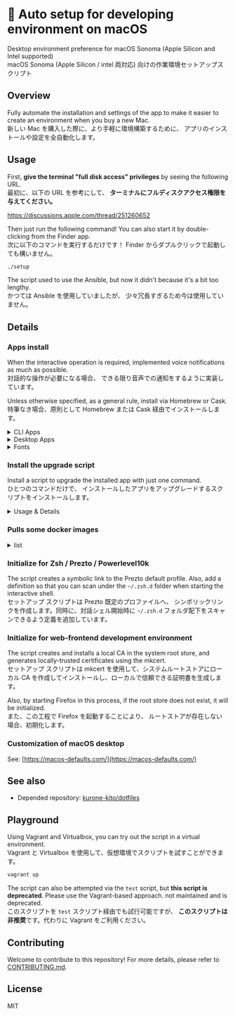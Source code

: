 # 🍎 Auto setup for developing environment on macOS

Desktop environment preference for macOS Sonoma
(Apple Silicon and Intel supported)  
macOS Sonoma (Apple Silicon / intel 両対応)
向けの作業環境セットアップスクリプト

## Overview

Fully automate the installation and settings of the app to make it easier
to create an environment when you buy a new Mac.  
新しい Mac を購入した際に、より手軽に環境構築するために、
アプリのインストールや設定を全自動化します。

## Usage

First, **give the terminal "full disk access" privileges** by seeing the
following URL.  
最初に、以下の URL を参考にして、
**ターミナルにフルディスクアクセス権限を与えてください。**

<https://discussions.apple.com/thread/251260652>

Then just run the following command! You can also start it by
double-clicking from the Finder app.  
次に以下のコマンドを実行するだけです！
Finder からダブルクリックで起動しても構いません。

```sh
./setup
```

The script used to use the Ansible, but now it didn't because it's a bit
too lengthy.  
かつては Ansible を使用していましたが、
少々冗長すぎるため今は使用していません。

## Details

### Apps install

When the interactive operation is required, implemented voice notifications
as much as possible.  
対話的な操作が必要になる場合、
できる限り音声での通知をするように実装しています。

Unless otherwise specified, as a general rule, install via Homebrew or Cask.  
特筆なき場合、原則として Homebrew または Cask 経由でインストールします。

<details><summary>CLI Apps</summary>

|  note   | description                                                                         |
| :-----: | :---------------------------------------------------------------------------------- |
| **`!`** | **DEPENDENCIES**: Removing this app may cause this setup to stop working correctly. |
|  `-A`   | without Apple Silicon Processor                                                     |

#### Benchmark

- [cloc](https://github.com/AlDanial/cloc)
- [fastfetch](https://github.com/fastfetch-cli/fastfetch)

#### Configuration tools

- [chezmoi](https://www.chezmoi.io/)

#### Convert tools for Media binary

- [AtomicParsley](http://atomicparsley.sourceforge.net/)
- [FFmpeg](https://www.ffmpeg.org/)
- [ImageMagick](https://imagemagick.org/index.php)
- [libvips](https://libvips.github.io/libvips/)

#### Convert tools for Texts

- [groff](https://www.gnu.org/software/groff/)
- [jq](https://stedolan.github.io/jq/)
- [nkf](https://osdn.net/projects/nkf/)

#### Database

- [MySQL](https://www.mysql.com/)
- [SQLite](https://www.sqlite.org/)

#### Development

- [ANTLR](https://www.antlr.org/)
- [asdf](http://asdf-vm.com/)
  - plugin: [asdf-dotnet](https://github.com/hensou/asdf-dotnet)
    - [.NET](https://dotnet.microsoft.com/) (via asdf-dotnet)
      - v6.0
      - v8.0
  - plugin: [asdf-nodejs](https://github.com/asdf-vm/asdf-nodejs) (via asdf)
    - [Node.js](https://nodejs.org/) (via asdf-nodejs)
      - v20 LTS Iron
      - v22 LTS Jod
      - v23
  - plugin: [asdf-python](https://github.com/danhper/asdf-python) (via asdf)
- [CMake](https://cmake.org)
- **`!`** Command Line Tools for Xcode (via xcode-select CLI)
- **`!`** [gawk: GNU awk utility](https://www.gnu.org/software/gawk/)
- **`!`** [GCC: the GNU Compiler Collection](https://gcc.gnu.org)
- [Microsoft .NET SDK](https://dotnet.microsoft.com/)
- [lv2: LADSPA v2](https://lv2plug.in/)
- `(-A)` [Mono](https://www.mono-project.com/)
- [Python](https://www.python.org)
  - v2
  - v3
- **`!`** [Rust](https://www.rust-lang.org/)
- [shellcheck](https://www.shellcheck.net)
- [vrc-get](https://vrc-get.anatawa12.com/)

#### Documentation

- [mdp](https://github.com/visit1985/mdp)
- [pandoc](https://pandoc.org/)
- [wkhtmltopdf](https://wkhtmltopdf.org/)

#### Files management

- [bat](https://github.com/sharkdp/bat)
- [broot](https://dystroy.org/broot/)
- [fzf](https://github.com/junegunn/fzf)
- [myside](https://github.com/mosen/mysides)
- [p7zip](https://sourceforge.net/projects/p7zip/)
- [rename](http://plasmasturm.org/code/rename/)
- [rsync](https://rsync.samba.org/)

#### Packages manager

- [Homebrew](https://brew.sh/) (directly install)
- **`!`** [mas-cli](https://github.com/mas-cli/mas)
- [SteamCMD](https://developer.valvesoftware.com/wiki/SteamCMD)
- [Whalebrew](https://github.com/whalebrew/whalebrew)

#### Runtime

- [AdoptOpenJDK](https://adoptopenjdk.net/)
- [Apple Rosetta 2](https://support.apple.com/HT211861)
  via Apple Software Update

#### Testing

- [Microsoft PICT](https://jaccz.github.io/pairwise/)
- [mkcert](https://mkcert.dev/)
- [Mozilla Network Security Services](https://developer.mozilla.org/en/docs/Mozilla/Projects/NSS)
- [ngrok](https://ngrok.com/)

#### Version control system

- [Apache Subversion](https://subversion.apache.org/)
- [Gist](http://defunkt.io/gist/)
- **`!`** [Git](https://git-scm.com/)
  - **`!`** [Git Large File Storage](https://git-lfs.github.com/)
  - [git-delta: A viewer for git and diff output](https://github.com/dandavison/delta)
  - [git-vrc](https://github.com/anatawa12/git-vrc) (via cargo)
- [GitHub CLI](https://cli.github.com/)

#### Remote

- [awscli](https://aws.amazon.com/cli/)
- [aws-nuke](https://github.com/rebuy-de/aws-nuke)
- [AWS SAM CLI](https://aws.amazon.com/serverless/sam/)
- **`!`** [curl](https://curl.se)
- **`!`** [GNU wget](https://www.gnu.org/software/wget/)
- [minicom](https://salsa.debian.org/minicom-team/minicom)
- [Mosh](https://mosh.org)
- [nmap](https://nmap.org/)
- [OpenVPN](https://openvpn.net/)
- [inetutils: GNU network utilities](https://www.gnu.org/software/inetutils/)
- [Tor](https://www.torproject.org/)

#### Shell

- [bats-core](https://bats-core.readthedocs.io/)
- [lporg](https://github.com/blacktop/lporg)
- [Microsoft PowerShell](https://microsoft.com/PowerShell)
- [Prezto](https://github.com/sorin-ionescu/prezto) (via Git)
  - [Powerlevel10k](https://github.com/romkatv/powerlevel10k) (via Prezto)
- [The Fuck](https://github.com/nvbn/thefuck)
- [tmux](https://github.com/tmux/tmux)
- **`!`** [zsh-completions](https://github.com/zsh-users/zsh-completions)

#### Signature

- **`!`** [GnuPG: The GNU Privacy Guard](https://gnupg.org/)
- **`!`** [PINEntry for Mac](https://github.com/GPGTools/pinentry)
- **`!`** [Unbound](https://www.nlnetlabs.nl/projects/unbound/)

#### System

- **`!`** [Coreutils: GNU Core Utilities](https://www.gnu.org/software/coreutils/coreutils.html)
- [gotop](https://github.com/xxxserxxx/gotop)
- [htop](https://htop.dev)
- [Mackup](https://github.com/lra/mackup)
- **`!`** [Proctools: pgrep, pkill and pfind for Darwin](http://proctools.sourceforge.net/)

#### Text Browsing

- [cheat](https://github.com/cheat/cheat)
- [links](http://links.twibright.com/)
- [tldr pages](https://tldr.sh)

#### Text editors

- [GNU Nano](https://www.nano-editor.org)
- [Neovim](https://neovim.io/)
- [Vim](https://www.vim.org/)

#### Virtualizations

- [act](https://github.com/nektos/act)
- [Parallels Virtualization SDK](https://www.parallels.com/products/desktop/download/)
- [Vagrant](https://www.vagrantup.com/)
  - plugins (via Vagrant)
    - `(-A)` [vagrant-disksize](https://github.com/sprotheroe/vagrant-disksize)
    - [Vagrant Parallels Provider](https://parallels.github.io/vagrant-parallels/)
    - [Vagrant Reload Provisioner](https://github.com/aidanns/vagrant-reload)
    - `(-A)` [vagrant-vbguest](https://github.com/dotless-de/vagrant-vbguest)

#### Others

- [gti](https://r-wos.org/hacks/gti)
- [Nyancat CLI](http://nyancat.dakko.us/)
- [sl](https://github.com/mtoyoda/sl)

</details>

<details><summary>Desktop Apps</summary>

Apps that exist in the Mac App Store are temporarily not installed by this
script. It's because the installation is unstable and very slow.  
Mac App Store からインストール可能なアプリは、
このスクリプトでは暫定的にインストールしないようにしています。
インストールが不安定かつ非常に低速となるためです。

|  note   | description                                                                         |
| :-----: | :---------------------------------------------------------------------------------- |
| **`!`** | **DEPENDENCIES**: Removing this app may cause this setup to stop working correctly. |
|  `-A`   | without Apple Silicon Processor                                                     |

#### 3D Modeling

- [Blender](https://www.blender.org/)
- [FreeCAD](https://www.freecadweb.org/)
- [Ultimaker Cura](https://ultimaker.com/software/ultimaker-cura)

#### Audios, Videos, and Broadcasting

- [Aegisub](https://aegisub.org/)
- [Amazon Prime Video](https://www.primevideo.com/) (via Mac App Store)
- [Apple GarageBand](https://www.apple.com/mac/garageband/)
  (via Mac App Store)
- [Apple iMovie](https://www.apple.com/imovie/) (via Mac App Store)
- [Apple Logic Pro](https://www.apple.com/logic-pro/)
  (via Mac App Store)
- [iZotope Product Portal](https://www.izotope.com/)
- [OBS Studio](https://obsproject.com/)
- [Restream Chat](https://restream.io/chat/)
- [Rogue Amoeba Audio Hijack](https://rogueamoeba.com/audiohijack/)
- [Rogue Amoeba Loopback](https://rogueamoeba.com/loopback/)
- [Voicepeak](https://www.ah-soft.com/voice/)

#### Authentication

- `(-A)` [Keybase](https://keybase.io/)

#### Benchmark

- [Blackmagic Disk Speed Test](https://apps.apple.com/app/blackmagic-disk-speed-test/id425264550)
  (via Mac App Store)
- [Sensei](https://cindori.com/sensei)
- [MAXON Cinebench](https://www.maxon.net/ja/cinebench) (via Mac App Store)

#### Cloud storages

- [Adobe Creative Cloud](https://www.adobe.com/creativecloud.html)
- [Microsoft OneDrive](https://www.microsoft.com/microsoft-365/onedrive)
- [OmniPresence](https://www.omnigroup.com/more)

#### Development

- [ALCOM](https://vrc-get.anatawa12.com/alcom/)
- [Android Studio](https://developer.android.com/studio)
- [Apple Developer](https://apps.apple.com/us/app/apple-developer/id640199958)
  (via Mac App Store)
- **`!`** [Apple Xcode](https://developer.apple.com/xcode/) (via Mac App Store)
- [Apple TestFlight](https://testflight.apple.com/) (via Mac App Store)
- [Figma](https://www.figma.com/downloads/)
- [React Native Debugger](https://github.com/jhen0409/react-native-debugger)
- [Unity Hub](https://unity3d.com/)
  - Unity version 2019.4.31f1 (via Unity Hub)
  - Unity version 2022.3.6f1 (via Unity Hub)
  - with the common modules
    - Module: Android Build Support
    - Module: Windows Build Support (Mono)
    - Module: Documentation
    - Module: Language Pack (Japanese)

#### Devices

- [scrcpy](https://github.com/Genymobile/scrcpy)
- [Canon Satera MF Printer driver](https://cweb.canon.jp/satera/mfp/)
- `(-A)` [Haptic Touch Bar](https://www.haptictouchbar.com)
  (Troublesome to determine whether or not the TouchBar is present)
- [Karabiner-Elements](https://karabiner-elements.pqrs.org)
- [logicool G Hub](https://gaming.logicool.co.jp/innovation/g-hub.html)
- [X-Mirage](https://www.x-mirage.jp/)

#### Documents and Office apps

- [Amazon Kindle](https://www.amazon.com/kindle) (via Mac App Store)
- [ChatGPT](https://chatgpt.com/)
- [Claude Desktop](https://claude.ai/)
- [Manta](https://getmanta.app/) (via Mac App Store)
- [Apple Keynote](https://www.apple.com/keynote/) (via Mac App Store)
- [Apple Numbers](https://www.apple.com/numbers/) (via Mac App Store)
- [Apple Pages](https://www.apple.com/pages/) (via Mac App Store)
- [Microsoft Excel](https://www.microsoft.com/microsoft-365/excel)
  (via Mac App Store)
- [Microsoft OneNote](https://www.microsoft.com/microsoft-365/onenote)
  (via Mac App Store)
- [Microsoft PowerPoint](https://www.microsoft.com/microsoft-365/powerpoint)
  (via Mac App Store)
- [Microsoft Word](https://www.microsoft.com/microsoft-365/word)
  (via Mac App Store)

#### Games

- [Human Resource Machine](http://tomorrowcorporation.com/humanresourcemachine)
  (via Mac App Store)
- [Minecraft Java Edition](https://www.minecraft.net/)
- [Steam](https://store.steampowered.com/)

#### Memos and Tasks

- [Grammarly](https://www.grammarly.com/) (via Mac App Store)
- [Microsoft To Do](https://todo.microsoft.com/) (via Mac App Store)
- [Notion](https://www.notion.so/)
- [OmniFocus](https://www.omnigroup.com/omnifocus/) (via Mac App Store)

#### Messaging and Socials

- [Discord](https://discord.com/)
- [Facebook Messenger](https://www.messenger.com/) (via Mac App Store)
- [LINE](https://line.me/) (via Mac App Store)
- [Microsoft Skype](https://www.skype.com/)
- [Microsoft Teams](https://www.microsoft.com/ja-jp/microsoft-teams/group-chat-software)
- [Slack](https://slack.com/) (via Mac App Store)
- [Zoom](https://zoom.us/)

#### Remote

- [Amazon Workspaces](https://clients.amazonworkspaces.com/)
- [Apple Remote Desktop](http://www.apple.com/remotedesktop/) (via Mac App Store)
- [Microsoft Remote Desktop](https://apps.apple.com/app/microsoft-remote-desktop/id1295203466)
  (via Mac App Store)
- [OpenVPN Connect](https://openvpn.net/client-connect-vpn-for-mac-os/)
- [Real VNC Viewer](https://www.realvnc.com/connect/download/viewer/)
- [SwitchHosts](https://switchhosts.vercel.app)
- [TeamViewer](https://www.teamviewer.com/)
- [Wireshark](https://www.wireshark.org/)

#### Terminal

- [term](https://github.com/liyanage/macosx-shell-scripts/blob/master/term)
- [terminal-notifier](https://github.com/julienXX/terminal-notifier)

#### Text editors

- [Cursor](https://www.cursor.so/)
- [Sublime Text](https://www.sublimetext.com/)
- [Visual Studio Code](https://code.visualstudio.com/)

#### Virtualizations

- [DOSBox-X](https://dosbox-x.com)
- [Docker Desktop](https://www.docker.com/products/docker-desktop)
- [Parallels Desktop](https://www.parallels.com/) (via Mac App Store)
- `(-A)` [Oracle VM Virtualbox + Extension Pack](https://www.virtualbox.org/)

#### Web browsers

- [Google Chrome](https://www.google.com/chrome/)
- `(-A)` [Chromium](https://www.chromium.org/Home)
- [Insomnia](https://insomnia.rest/)
- [Mozilla Firefox](https://www.mozilla.org/firefox/)
- [Tor Browser](https://www.torproject.org/projects/torbrowser.html)
- Some extensions for Apple Safari (via Mac App Store)
  - [Grammarly for Safari](https://apps.apple.com/app/grammarly-for-safari/id1462114288)

</details>

<details><summary>Fonts</summary>

|  note   | description                                                                         |
| :-----: | :---------------------------------------------------------------------------------- |
| **`!`** | **DEPENDENCIES**: Removing this app may cause this setup to stop working correctly. |

- [Dosis](https://fonts.google.com/specimen/Dosis)
- [Exo 2](https://fonts.google.com/specimen/Exo+2)
- **`!`** [白源: HackGen Nerd](https://github.com/yuru7/HackGen)
- [IBM Plex](https://www.ibm.com/plex/)
- [Lato](https://fonts.google.com/specimen/Lato)
- **`!`** [Meslo LG](https://github.com/andreberg/Meslo-Font)

</details>

### Install the upgrade script

Install a script to upgrade the installed app with just one command.  
ひとつのコマンドだけで、
インストールしたアプリをアップグレードするスクリプトをインストールします。

<details><summary>Usage & Details</summary>

```sh
~/bin/update
```

- Upgrade the apps installed via the Homebrew
- Upgrade the plugins of Vagrant
- Upgrade the Docker images
- Upgrade the Prezto
- Upgrade the asdf (.NET, Node.js, and Python)

</details>

### Pulls some docker images

<details><summary>list</summary>

| Image                         | Tag                                                                                      |
| :---------------------------- | :--------------------------------------------------------------------------------------- |
| `hello-world`                 | _`latest`_                                                                               |
| `alpine`                      | _`latest`_                                                                               |
| `busybox`                     | _`latest`_                                                                               |
| `debian`                      | _`latest`_                                                                               |
| `ubuntu`                      | _`latest`_                                                                               |
| `docker`                      | `dind`, `git`, _`latest`_                                                                |
| `node`                        | `20`, `20-alpine`, `20-slim`, `22`, `22-alpine`, `22-slim`, `23`, `23-alpine`, `23-slim` |
| `gitlab/gitlab-runner`        | _`latest`_                                                                               |
| `ghcr.io/catthehacker/ubuntu` | `act-22.04`, `act-latest`, ~~`ubuntu:full-20.04`~~, ~~`ubuntu:full-latest`~~             |

</details>

### Initialize for Zsh / Prezto / Powerlevel10k

The script creates a symbolic link to the Prezto default profile.
Also, add a definition so that you can scan under the `~/.zsh.d` folder
when starting the interactive shell.  
セットアップ スクリプトは Prezto 既定のプロファイルへ、
シンボリックリンクを作成します。同時に、対話シェル開始時に `~/.zsh.d`
フォルダ配下をスキャンできるよう定義を追加しています。

### Initialize for web-frontend development environment

The script creates and installs a local CA in the system root store,
and generates locally-trusted certificates using the mkcert.  
セットアップ スクリプトは mkcert を使用して、システムルートストアにローカル
CA を作成してインストールし、ローカルで信頼できる証明書を生成します。

Also, by starting Firefox in this process, if the root store does not exist,
it will be initialized.  
また、この工程で Firefox を起動することにより、
ルートストアが存在しない場合、初期化します。

### Customization of macOS desktop

See: [https://macos-defaults.com/](https://macos-defaults.com/)

## See also

- Depended repository: [kurone-kito/dotfiles](https://github.com/kurone-kito/dotfiles)

## Playground

Using Vagrant and Virtualbox, you can try out the script in a virtual
environment.  
Vagrant と Virtualbox を使用して、仮想環境でスクリプトを試すことができます。

```sh
vagrant up
```

The script can also be attempted via the `test` script, but
**this script is deprecated**. Please use the Vagrant-based approach.
not maintained and is deprecated.  
このスクリプトを `test` スクリプト経由でも試行可能ですが、
**このスクリプトは非推奨**です。代わりに Vagrant をご利用ください。

## Contributing

Welcome to contribute to this repository! For more details,
please refer to [CONTRIBUTING.md](.github/CONTRIBUTING.md).

## License

MIT
